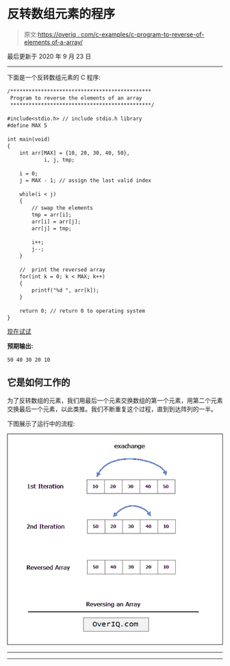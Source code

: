 # 反转数组元素的程序

> 原文:[https://overiq . com/c-examples/c-program-to-reverse-of-elements of-a-array/](https://overiq.com/c-examples/c-program-to-reverse-the-elements-of-an-array/)

最后更新于 2020 年 9 月 23 日

* * *

下面是一个反转数组元素的 C 程序:

```
/**********************************************
 Program to reverse the elements of an array 
 **********************************************/

#include<stdio.h> // include stdio.h library
#define MAX 5

int main(void)
{    
    int arr[MAX] = {10, 20, 30, 40, 50},
            i, j, tmp;

    i = 0;
    j = MAX - 1; // assign the last valid index 

    while(i < j)
    {
        // swap the elements
        tmp = arr[i];
        arr[i] = arr[j];
        arr[j] = tmp; 

        i++;  
        j--;
    }

    //  print the reversed array
    for(int k = 0; k < MAX; k++)
    {
        printf("%d ", arr[k]);
    }

    return 0; // return 0 to operating system
}

```

[现在试试](https://overiq.com/c-online-compiler/O8G/)

**预期输出:**

```
50 40 30 20 10

```

## 它是如何工作的

为了反转数组的元素，我们用最后一个元素交换数组的第一个元素，用第二个元素交换最后一个元素，以此类推。我们不断重复这个过程，直到到达阵列的一半。

下图展示了运行中的流程:

![](img/8ad1be49b50f6796c927d32a4e54d4b2.png)

* * *

* * *